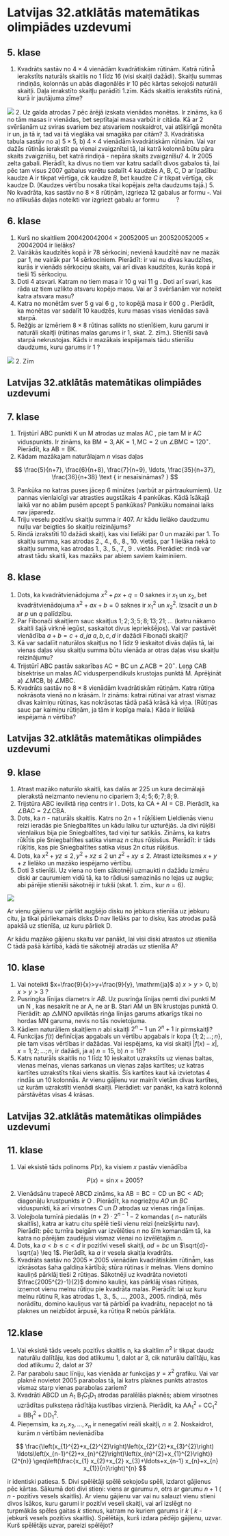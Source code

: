 # Latvijas 32.atklātās matemātikas olimpiādes uzdevumi 

## 5. klase

1. Kvadrāts sastāv no $4 \times 4$ vienādām kvadrātiskām rūtinām. Katrā rūtinā̄ ierakstīts naturāls skaitlis no 1 līdz 16 (visi skaitļi dažādi). Skaitļu summas rindiņās, kolonnās un abās diagonālēs ir 10 pēc kārtas sekojoši naturāli skaitļi.
Daļa ierakstīto skaitļu parādīti 1.zīm. Kāds skaitlis ierakstīts rūtinā, kurā ir jautājuma zīme?

![](https://cdn.mathpix.com/cropped/2024_08_25_ea31dfc5f0caa9344d13g-1.jpg?height=233&width=212&top_left_y=289&top_left_x=1659)
2. Uz galda atrodas 7 pēc ārējā izskata vienādas monētas. Ir zināms, ka 6 no tām masas ir vienādas, bet septītajai masa varbūt ir citāda. Kā ar 2 svēršanām uz sviras svariem bez atsvariem noskaidrot, vai atšķirīgā monēta ir un, ja tā ir, tad vai tā vieglāka vai smagāka par citām?
3. Kvadrātiska tabula sastāv no a) $5 \times 5$, b) $4 \times 4$ vienādām kvadrātiskām rūtinām. Vai var dažās rūtinā̄s ierakstīt pa vienai zvaigznītei tā, lai katrā kolonnā būtu pāra skaits zvaigznīšu, bet katrā rindiņā - nepāra skaits zvaigznǐšu?
4. Ir 2005 zelta gabali. Pierādīt, ka divus no tiem var katru sadalīt divos gabalos tā, lai pēc tam visus 2007 gabalus varētu sadalīt 4 kaudzēs A, B, C, D ar īpašību: kaudze A ir tikpat vērtīga, cik kaudze $B$, bet kaudze $C$ ir tikpat vērtīga, cik kaudze D. (Kaudzes vērtību nosaka tikai kopējais zelta daudzums tajā.)
5. No kvadrāta, kas sastāv no $8 \times 8$ rūtiņām, izgrieza 12 gabalus ar formu $\square$. Vai no atlikušās daļas noteikti var izgriezt gabalu ar formu $\qquad$ ?

## 6. klase

1. Kurš no skaitliem
$200420042004 \times 20052005$ un $200520052005 \times 20042004$ ir lielāks?
2. Vairākās kaudzītēs kopā ir 78 sērkocini; nevienā kaudzītē nav ne mazāk par 1, ne vairāk par 14 sērkociniem.
Pierādīt: ir vai nu divas kaudzītes, kurās ir vienāds sērkociņu skaits, vai arī divas kaudzītes, kurās kopā ir tieši 15 sērkociņu.
3. Doti 4 atsvari. Katram no tiem masa ir 10 g vai 11 g . Doti arī svari, kas rāda uz tiem uzlikto atsvaru kopējo masu. Vai ar 3 svēršanām var noteikt katra atsvara masu?
4. Katra no monētām sver 5 g vai 6 g , to kopējā masa ir 600 g . Pierādīt, ka monētas var sadalīt 10 kaudzēs, kuru masas visas vienādas savā starpā.
5. Režğis ar izmēriem $8 \times 8$ rūtinas salikts no stienīšiem, kuru garumi ir naturāli skaitļi (rūtinas malas garums ir 1, skat. 2. zīm.). Stienǐši savā starpā nekrustojas. Kāds ir mazākais iespējamais tādu stienīšu daudzums, kuru garums ir 1 ?

![](https://cdn.mathpix.com/cropped/2024_08_25_ea31dfc5f0caa9344d13g-1.jpg?height=344&width=356&top_left_y=2098&top_left_x=1521)
2. Zīm

## Latvijas 32.atklātās matemātikas olimpiādes uzdevumi

## 7. klase

1. Trijstūrī ABC punkti K un M atrodas uz malas AC , pie tam M ir AC viduspunkts. Ir zināms, ka $\mathrm{BM}=3, \mathrm{AK}=1, \mathrm{MC}=2$ un $\angle \mathrm{BMC}=120^{\circ}$.
Pierādīt, ka $\mathrm{AB}=\mathrm{BK}$.
2. Kādam mazākajam naturālajam $n$ visas daļas

$$
\frac{5}{n+7}, \frac{6}{n+8}, \frac{7}{n+9}, \ldots, \frac{35}{n+37}, \frac{36}{n+38} \text { ir nesaīsināmas? }
$$

3. Pankūka no katras puses jācep 6 minūtes (varbūt ar pārtraukumiem). Uz pannas vienlaicīgi var atrasties augstākais 4 pankūkas. Kādā īsākajā laikā var no abām pusēm apcept 5 pankūkas?
Pankūku nomainai laiks nav jāparedz.
4. Triju veselu pozitīvu skaitļu summa ir 407. Ar kādu lielāko daudzumu nulļu var beigties šo skaitḷu reizinājums?
5. Rindā izrakstīti 10 dažādi skaitļi, kas visi lielāki par 0 un mazāki par 1. To skaitḷu summa, kas atrodas 2., 4., 6., 8., 10. vietās, par 1 lielāka nekā to skaitļu summa, kas atrodas 1., 3., 5., 7., 9 . vietās.
Pierādiet: rindā var atrast tādu skaitli, kas mazāks par abiem saviem kaiminiiem.

## 8. klase

1. Dots, ka kvadrātvienādojuma $x^{2}+p x+q=0$ saknes ir $x_{1}$ un $x_{2}$, bet kvadrātvienādojuma $x^{2}+a x+b=0$ saknes ir $x_{1}{ }^{2}$ un $x_{2}{ }^{2}$. Izsacīt $a$ un $b$ ar $p$ un $q$ palīdzību.
2. Par Fibonači skaitļiem sauc skaitļus $1 ; 2 ; 3 ; 5 ; 8 ; 13 ; 21 ; \ldots$ (katru nākamo skaitli šajā virknē iegūst, saskaitot divus iepriekšējos).
Vai var pastāvēt vienādība $a+b=c+d, j a ~ a, b, c, d$ ir dažādi Fibonači skaitļi?
3. Kā var sadalīit naturālos skaitļus no 1 līdz 9 ieskaitot divās daļās tā, lai vienas daļas visu skaitḷu summa būtu vienāda ar otras daļas visu skaitļu reizinājumu?
4. Trijstūrī ABC pastāv sakarības $\mathrm{AC}=\mathrm{BC}$ un $\angle \mathrm{ACB}=20^{\circ}$. Leņ̧̧a CAB bisektrise un malas AC vidusperpendikuls krustojas punktā M. Aprēķināt
a) $\angle \mathrm{MCB}$, b) $\angle \mathrm{MBC}$.
5. Kvadrāts sastāv no $8 \times 8$ vienādām kvadrātiskām rūtiņām. Katra rūtiņa nokrāsota vienā no $n$ krāsām. Ir zināms: katrai rūtinai var atrast vismaz divas kaimiņu rūtinas, kas nokrāsotas tādā pašā krāsā kā viņa. (Rūtiņas sauc par kaimiņu rūtiņām, ja tām ir kopīga mala.)
Kāda ir lielākā iespējamā $n$ vērtība?

## Latvijas 32.atklātās matemātikas olimpiādes uzdevumi

## 9. klase

1. Atrast mazāko naturālo skaitli, kas dalās ar 225 un kura decimālajā pierakstā neizmanto nevienu no cipariem $3 ; 4 ; 5 ; 6 ; 7 ; 8 ; 9$.
2. Trijstūra ABC ievilktā riņ̧a centrs ir I . Dots, ka $\mathrm{CA}+\mathrm{AI}=\mathrm{CB}$. Pierādīt, ka $\angle \mathrm{BAC}=2 \angle \mathrm{CBA}$.
3. Dots, ka $n$ - naturāls skaitlis. Katrs no $2 n+1$ rūķīšiem Lieldienās vienu reizi ieradās pie Sniegbaltītes un kādu laiku tur uzturējās. Ja divi rūķīši vienlaikus bija pie Sniegbaltītes, tad viņi tur satikās. Zināms, ka katrs rūkī̄tis pie Sniegbaltītes satika vismaz $n$ citus rūķisšus.
Pierādīt: ir tāds rūķītis, kas pie Sniegbaltītes satika visus $2 n$ citus rūķišus.
4. Dots, ka $x^{2}+y z \leq 2, y^{2}+x z \leq 2$ un $z^{2}+x y \leq 2$. Atrast izteiksmes $x+y+z$ lielāko un mazāko iespējamo vērtību.
5. Doti 3 stienīši. Uz viena no tiem sākotnēji uzmaukti $n$ dažādu izmēru diski ar caurumiem vidū tā, ka to rādiusi samazinās no lejas uz augšu; abi pārējie stienīši sākotnēji ir tukši (skat. 1. zīm., kur $n=6)$.

![](https://cdn.mathpix.com/cropped/2024_08_25_ea31dfc5f0caa9344d13g-3.jpg?height=272&width=718&top_left_y=1026&top_left_x=675)

Ar vienu gājienu var pārlikt augšējo disku no jebkura stienīša uz jebkuru citu, ja tikai pārliekamais disks D nav lielāks par to disku, kas atrodas pašā apakšā uz stienīša, uz kuru pārliek D.

Ar kādu mazāko gājienu skaitu var panākt, lai visi diski atrastos uz stienǐša C tādā pašā kārtībā, kādā tie sākotnēji atradās uz stienǐša A?

## 10. klase

1. Vai noteikti $x+\frac{9}{x}>y+\frac{9}{y}, \mathrm{ja}$
a) $x>y>0$, b) $x>y>3$ ?
2. Pusringka līnijas diametrs ir $A B$. Uz pusrinģa līnijas ņemti divi punkti M un N , kas nesakrīt ne ar A, ne ar B. Stari AM un BN krustojas punktā O.
Pierādīt: ap $\triangle \mathrm{MNO}$ apvilktās rinģa līnijas garums atkarīgs tikai no hordas MN garuma, nevis no tās novietojuma.
3. Kādiem naturāliem skaitļiem $n$ abi skaitļi $2^{n}-1$ un $2^{n}+1$ ir pirmskaitļi?
4. Funkcijas $f(t)$ definīcijas apgabals un vērtību apgabals ir kopa $\{1 ; 2 ; \ldots ; n\}$, pie tam visas vērtības ir dažādas. Vai iespējams, ka visi skaitļi $|f(x)-x|, x=1 ; 2 ; \ldots ; n$, ir dažādi, ja
a) $n=15$, b) $n=16 ?$
5. Katrs naturāls skaitlis no 1 līdz 10 ieskaitot uzrakstīts uz vienas baltas, vienas melnas, vienas sarkanas un vienas zaļas kartītes; uz katras kartītes uzrakstīts tikai viens skaitlis. Šīs kartītes kaut kā izvietotas 4 rindās un 10 kolonnās. Ar vienu gājienu var mainīt vietām divas kartītes, uz kurām uzrakstīti vienādi skaitļi. Pierādiet: var panākt, ka katrā kolonnā pārstāvētas visas 4 krāsas.

## Latvijas 32.atklātās matemātikas olimpiādes uzdevumi

## 11. klase

1. Vai eksistē tāds polinoms $P(x)$, ka visiem $x$ pastāv vienādība

$$
P(x)=\sin x+2005 ?
$$

2. Vienādsānu trapecē ABCD zināms, ka $\mathrm{AB}=\mathrm{BC}=\mathrm{CD}$ un $\mathrm{BC}<\mathrm{AD}$; diagonāļu krustpunkts ir O . Pierādīt, ka nogriežņu $A O$ un $B C$ viduspunkti, kā arī virsotnes $C$ un $D$ atrodas uz vienas rinģa līnijas.
3. Volejbola turnīrā piedalās $(n+2) \cdot 2^{n-1}-2$ komandas ( $n-$ naturāls skaitlis), katra ar katru citu spēlē tieši vienu reizi (neizšķirtu nav). Pierādīt: pēc turnīra beigām var izvēlēties $n$ no šīm komandām tā, ka katra no pārējām zaudējusi vismaz vienai no izvēlētajām $n$.
4. Dots, ka $a<b \leq c<d$ ir pozitīvi veseli skaitļi, $a d=b c$ un $\sqrt{d}-\sqrt{a} \leq 1$. Pierādīt, ka $a$ ir vesela skaitļa kvadrāts.
5. Kvadrāts sastāv no $2005 \times 2005$ vienādām kvadrātiskām rūtinā̄m, kas izkrāsotas šaha galdiṇa kārtībā; stūra rūtinas ir melnas. Viens domino kauliņš pārklāj tieši 2 rūtiņas. Sākotnēji uz kvadrāta novietoti $\frac{2005^{2}-1}{2}$ domino kauliņi, kas pārklāj visas rūtiņas, izṇemot vienu melnu rūtiņu pie kvadrāta malas.
Pierādīt: lai uz kuru melnu rūtinu R, kas atrodas 1., 3., 5., ..., 2003., 2005. rindiņā, mēs norādītu, domino kauliņus var tā pārbīdī̄ pa kvadrātu, nepaceḷot no tā plaknes un neizbīdot ārpusē, ka rūtiņa R nebūs pārklāta.

## 12.klase

1. Vai eksistē tāds vesels pozitīvs skaitlis n, ka skaitlim $n^{2}$ ir tikpat daudz naturālu dalītāju, kas dod atlikumu 1, dalot ar 3, cik naturālu dalītāju, kas dod atlikumu 2, dalot ar 3?
2. Par parabolu sauc līniju, kas vienāda ar funkcijas $y=x^{2}$ grafiku. Vai var plaknē novietot 2005 parabolas tā, lai katrs plaknes punkts atrastos vismaz starp vienas parabolas zariem?
3. Kvadrāti ABCD un $\mathrm{A}_{1} \mathrm{~B}_{1} \mathrm{C}_{1} \mathrm{D}_{1}$ atrodas paralēlās plaknēs; abiem virsotnes uzrādītas pulksteņa rādītāja kustības virzienā. Pierādīt, ka $\mathrm{AA}_{1}{ }^{2}+\mathrm{CC}_{1}{ }^{2}=\mathrm{BB}_{1}{ }^{2}+\mathrm{DD}_{1}{ }^{2}$.
4. Pieņemsim, ka $x_{1}, x_{2}, \ldots, x_{n}$ ir nenegatīvi reāli skaitļi, $n \geq 2$. Noskaidrot, kurām $n$ vērtībām nevienādība

$$
\frac{\left(x_{1}^{2}+x_{2}^{2}\right)\left(x_{2}^{2}+x_{3}^{2}\right) \ldots\left(x_{n-1}^{2}+x_{n}^{2}\right)\left(x_{n}^{2}+x_{1}^{2}\right)}{2^{n}} \geq\left(\frac{x_{1} x_{2}+x_{2} x_{3}+\ldots+x_{n-1} x_{n}+x_{n} x_{1}}{n}\right)^{n}
$$

ir identiski patiesa.
5. Divi spēlētāji spēlē sekojošu spēli, izdarot gājienus pēc kārtas. Sākumā doti divi stieņi: viens ar garumu $n$, otrs ar garumu $n+1$ ( $n$ - pozitīvs vesels skaitlis). Ar vienu gājienu var vai nu salauzt vienu stieni divos īsākos, kuru garumi ir pozitīvi veseli skaitļi, vai arī izslēgt no turpmākās spēles gaitas $k$ stienus, katram no kuriem garums ir $k$ ( $k$ - jebkurš vesels pozitīvs skaitlis). Spēlētājs, kurš izdara pēdējo gājienu, uzvar.
Kurš spēlētājs uzvar, pareizi spēlējot?

